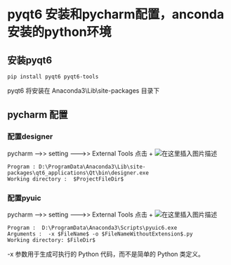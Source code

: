 
# pyqt6 安装和pycharm配置，anconda 安装的python环境

## 安装pyqt6

```
pip install pyqt6 pyqt6-tools
```
pyqt6 将安装在 Anaconda3\Lib\site-packages  目录下
## pycharm 配置
### 配置designer
pycharm -->> setting --->> External Tools 点击 + 
![在这里插入图片描述](https://img-blog.csdnimg.cn/c022f85affbc43c4bf7b84056440d798.png#pic_center)
```
Program : D:\ProgramData\Anaconda3\Lib\site-packages\qt6_applications\Qt\bin\designer.exe
Working directory :  $ProjectFileDir$
```
### 配置pyuic
pycharm -->> setting --->> External Tools 点击 + 
![在这里插入图片描述](https://img-blog.csdnimg.cn/f5539c51a26e4cb690081b8a3501cfcf.png#pic_center)
```
Program :  D:\ProgramData\Anaconda3\Scripts\pyuic6.exe
Arguments :  -x $FileName$ -o $FileNameWithoutExtension$.py
Working directory: $FileDir$
```
-x 参数用于生成可执行的 Python 代码，而不是简单的 Python 类定义。



